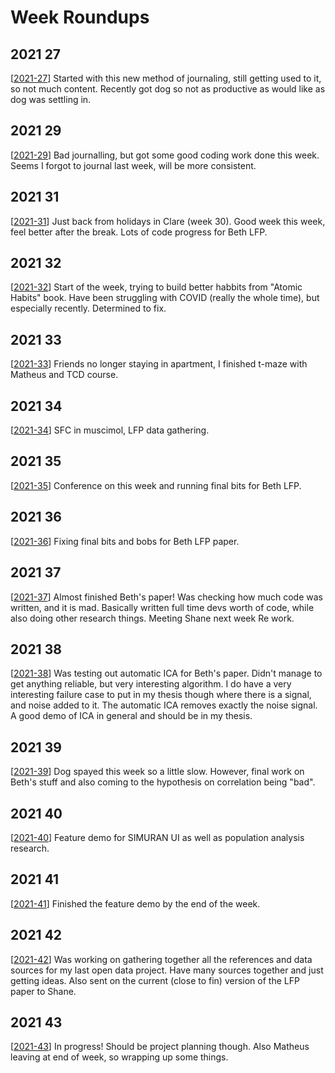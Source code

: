 # Week Roundups

## 2021 27

[[2021-27]]
Started with this new method of journaling, still getting used to it, so not much content.
Recently got dog so not as productive as would like as dog was settling in.

## 2021 29

[[2021-29]]
Bad journalling, but got some good coding work done this week.
Seems I forgot to journal last week, will be more consistent.

## 2021 31

[[2021-31]]
Just back from holidays in Clare (week 30). Good week this week, feel better after the break.
Lots of code progress for Beth LFP.

## 2021 32

[[2021-32]]
Start of the week, trying to build better habbits from "Atomic Habits" book.
Have been struggling with COVID (really the whole time), but especially recently.
Determined to fix.

## 2021 33

[[2021-33]]
Friends no longer staying in apartment, I finished t-maze with Matheus and TCD course.

## 2021 34

[[2021-34]]
SFC in muscimol, LFP data gathering.

## 2021 35

[[2021-35]]
Conference on this week and running final bits for Beth LFP.

## 2021 36

[[2021-36]]
Fixing final bits and bobs for Beth LFP paper.

## 2021 37

[[2021-37]]
Almost finished Beth's paper! Was checking how much code was written, and it is mad.
Basically written full time devs worth of code, while also doing other research things.
Meeting Shane next week Re work.

## 2021 38

[[2021-38]]
Was testing out automatic ICA for Beth's paper.
Didn't manage to get anything reliable, but very interesting algorithm.
I do have a very interesting failure case to put in my thesis though where there is a signal, and noise added to it.
The automatic ICA removes exactly the noise signal.
A good demo of ICA in general and should be in my thesis.

## 2021 39

[[2021-39]]
Dog spayed this week so a little slow.
However, final work on Beth's stuff and also coming to the hypothesis on correlation being "bad".

## 2021 40

[[2021-40]]
Feature demo for SIMURAN UI as well as population analysis research.

## 2021 41

[[2021-41]]
Finished the feature demo by the end of the week.

## 2021 42

[[2021-42]]
Was working on gathering together all the references and data sources for my last open data project.
Have many sources together and just getting ideas.
Also sent on the current (close to fin) version of the LFP paper to Shane.

## 2021 43

[[2021-43]]
In progress! Should be project planning though.
Also Matheus leaving at end of week, so wrapping up some things.


[//begin]: # "Autogenerated link references for markdown compatibility"
[2021-27]: 2021-27 "2021 week 27"
[2021-29]: 2021-29 "2021 week 29"
[2021-31]: 2021-31 "2021 week 31"
[2021-32]: 2021-32 "2021 week 32"
[2021-33]: 2021-33 "2021 week 33"
[2021-34]: 2021-34 "2021 week 34"
[2021-35]: 2021-35 "2021 week 35"
[2021-36]: 2021-36 "2021 week 36"
[2021-37]: 2021-37 "2021 week 37"
[2021-38]: 2021-38 "2021 week 38"
[2021-39]: 2021-39 "2021 week 39"
[2021-40]: 2021-40 "2021 week 40"
[2021-41]: 2021-41 "2021 week 41"
[2021-42]: 2021-42 "2021 week 42"
[2021-43]: 2021-43 "2021 week 43"
[//end]: # "Autogenerated link references"
